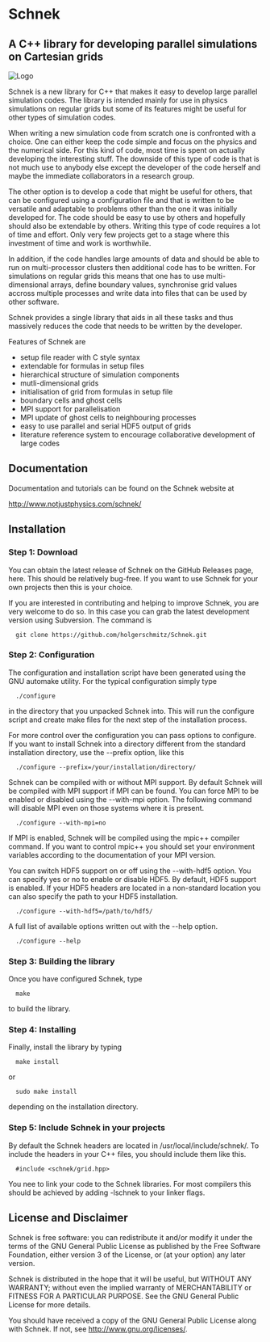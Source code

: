 # Schnek
## A C++ library for developing parallel simulations on Cartesian grids

![Logo](http://www.notjustphysics.com/wp-content/uploads/2014/06/SchnekLogo.png)

Schnek is a new library for C++ that makes it easy to develop large parallel 
simulation codes. The library is intended mainly for use in physics simulations 
on regular grids but some of its features might be useful for other types of 
simulation codes.

When writing a new simulation code from scratch one is confronted with a choice. 
One can either keep the code simple and focus on the physics and the numerical 
side. For this kind of code, most time is spent on actually developing the 
interesting stuff. The downside of this type of code is that is not much use to 
anybody else except the developer of the code herself and maybe the immediate 
collaborators in a research group.

The other option is to develop a code that might be useful for others, that can 
be configured using a configuration file and that is written to be versatile and 
adaptable to problems other than the one it was initially developed for. The 
code should be easy to use by others and hopefully should also be extendable by 
others. Writing this type of code requires a lot of time and effort. Only very 
few projects get to a stage where this investment of time and work is 
worthwhile.

In addition, if the code handles large amounts of data and should be able to run 
on multi-processor clusters then additional code has to be written. For 
simulations on regular grids this means that one has to use multi-dimensional 
arrays, define boundary values, synchronise grid values accross multiple 
processes and write data into files that can be used by other software.

Schnek provides a single library that aids in all these tasks and thus massively 
reduces the code that needs to be written by the developer.

Features of Schnek are

- setup file reader with C style syntax
- extendable for formulas in setup files
- hierarchical structure of simulation components
- mutli-dimensional grids
- initialisation of grid from formulas in setup file
- boundary cells and ghost cells
- MPI support for parallelisation
- MPI update of ghost cells to neighbouring processes
- easy to use parallel and serial HDF5 output of grids
- literature reference system to encourage collaborative development of large 
  codes
  
## Documentation

Documentation and tutorials can be found on the Schnek website at

  http://www.notjustphysics.com/schnek/

 
## Installation

### Step 1: Download

You can obtain the latest release of Schnek on the GitHub Releases page, here. This should be relatively bug-free. If you want to use Schnek for your own projects then this is your choice.

If you are interested in contributing and helping to improve Schnek, you are very welcome to do so. In this case you can grab the latest development version using Subversion. The command is

```
  git clone https://github.com/holgerschmitz/Schnek.git
```

### Step 2: Configuration

The configuration and installation script have been generated using the GNU automake utility. For the typical configuration simply type

```
  ./configure
```
  
in the directory that you unpacked Schnek into. This will run the configure script and create make files for the next step of the installation process.

For more control over the configuration you can pass options to configure. If you want to install Schnek into a directory different from the standard installation directory, use the --prefix option, like this

```
  ./configure --prefix=/your/installation/directory/
```

Schnek can be compiled with or without MPI support. By default Schnek will be compiled with MPI support if MPI can be found. You can force MPI to be enabled or disabled using the --with-mpi option. The following command will disable MPI even on those systems where it is present.

```
  ./configure --with-mpi=no
```

If MPI is enabled, Schnek will be compiled using the mpic++ compiler command. If you want to control mpic++ you should set your environment variables according to the documentation of your MPI version.

You can switch HDF5 support on or off using the --with-hdf5 option. You can specify yes or no to enable or disable HDF5. By default, HDF5 support is enabled. If your HDF5 headers are located in a non-standard location you can also specify the path to your HDF5 installation.

```
  ./configure --with-hdf5=/path/to/hdf5/
```

A full list of available options written out with the --help option.

```
  ./configure --help
```

### Step 3: Building the library

Once you have configured Schnek, type

```
  make
```

to build the library.

### Step 4: Installing

Finally, install the library by typing

```
  make install
```

or

```
  sudo make install
```

depending on the installation directory.

### Step 5: Include Schnek in your projects

By default the Schnek headers are located in /usr/local/include/schnek/. To include the headers in your C++ files, you should include them like this.

```
  #include <schnek/grid.hpp>
```

You nee to link your code to the Schnek libraries. For most compilers this should be achieved by adding -lschnek to your linker flags.

## License and Disclaimer

Schnek is free software: you can redistribute it and/or modify
it under the terms of the GNU General Public License as published by
the Free Software Foundation, either version 3 of the License, or
(at your option) any later version.

Schnek is distributed in the hope that it will be useful,
but WITHOUT ANY WARRANTY; without even the implied warranty of
MERCHANTABILITY or FITNESS FOR A PARTICULAR PURPOSE.  See the
GNU General Public License for more details.

You should have received a copy of the GNU General Public License
along with Schnek.  If not, see <http://www.gnu.org/licenses/>.
